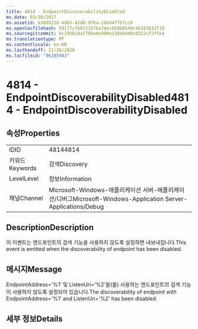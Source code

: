 ```yaml
---
title: 4814 - EndpointDiscoverabilityDisabled
ms.date: 03/30/2017
ms.assetid: b3805218-4865-42d8-976a-cbbd4ff6fcc8
ms.openlocfilehash: 59177cfbbf215fba78ec5b9b0549c4b283b32f18
ms.sourcegitcommit: bc293b14af795e0e999e3304dd40c0222cf2ffe4
ms.translationtype: MT
ms.contentlocale: ko-KR
ms.lasthandoff: 11/26/2020
ms.locfileid: "96285943"
---
```

# <a name="4814---endpointdiscoverabilitydisabled"></a><span data-ttu-id="e6891-102">4814 - EndpointDiscoverabilityDisabled</span><span class="sxs-lookup"><span data-stu-id="e6891-102">4814 - EndpointDiscoverabilityDisabled</span></span>

## <a name="properties"></a><span data-ttu-id="e6891-103">속성</span><span class="sxs-lookup"><span data-stu-id="e6891-103">Properties</span></span>  
  
|||  
|-|-|  
|<span data-ttu-id="e6891-104">ID</span><span class="sxs-lookup"><span data-stu-id="e6891-104">ID</span></span>|<span data-ttu-id="e6891-105">4814</span><span class="sxs-lookup"><span data-stu-id="e6891-105">4814</span></span>|  
|<span data-ttu-id="e6891-106">키워드</span><span class="sxs-lookup"><span data-stu-id="e6891-106">Keywords</span></span>|<span data-ttu-id="e6891-107">검색</span><span class="sxs-lookup"><span data-stu-id="e6891-107">Discovery</span></span>|  
|<span data-ttu-id="e6891-108">Level</span><span class="sxs-lookup"><span data-stu-id="e6891-108">Level</span></span>|<span data-ttu-id="e6891-109">정보</span><span class="sxs-lookup"><span data-stu-id="e6891-109">Information</span></span>|  
|<span data-ttu-id="e6891-110">채널</span><span class="sxs-lookup"><span data-stu-id="e6891-110">Channel</span></span>|<span data-ttu-id="e6891-111">Microsoft-Windows-애플리케이션 서버-애플리케이션/디버그</span><span class="sxs-lookup"><span data-stu-id="e6891-111">Microsoft-Windows-Application Server-Applications/Debug</span></span>|  
  
## <a name="description"></a><span data-ttu-id="e6891-112">Description</span><span class="sxs-lookup"><span data-stu-id="e6891-112">Description</span></span>  

 <span data-ttu-id="e6891-113">이 이벤트는 엔드포인트의 검색 기능을 사용하지 않도록 설정하면 내보내집니다.</span><span class="sxs-lookup"><span data-stu-id="e6891-113">This event is emitted when the discoverability of endpoint has been disabled.</span></span>  
  
## <a name="message"></a><span data-ttu-id="e6891-114">메시지</span><span class="sxs-lookup"><span data-stu-id="e6891-114">Message</span></span>  

 <span data-ttu-id="e6891-115">EndpointAddress='%1' 및 ListenUri='%2'을(를) 사용하는 엔드포인트의 검색 기능이 사용하지 않도록 설정되어 있습니다.</span><span class="sxs-lookup"><span data-stu-id="e6891-115">The discoverability of endpoint with EndpointAddress='%1' and ListenUri='%2' has been disabled.</span></span>  
  
## <a name="details"></a><span data-ttu-id="e6891-116">세부 정보</span><span class="sxs-lookup"><span data-stu-id="e6891-116">Details</span></span>
